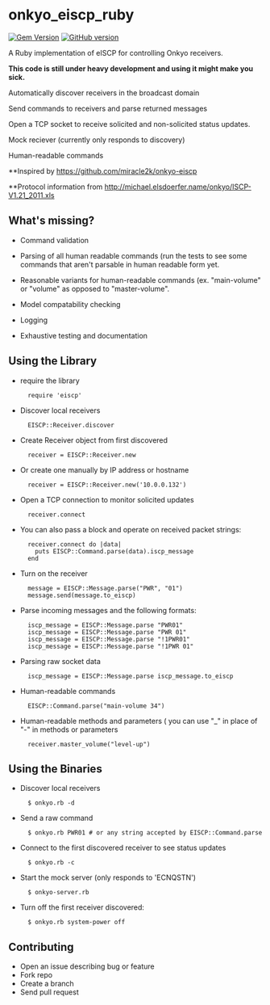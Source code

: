 onkyo_eiscp_ruby
================
[![Gem Version](https://badge.fury.io/rb/onkyo_eiscp_ruby.png)](http://badge.fury.io/rb/onkyo_eiscp_ruby)
[![GitHub version](https://badge.fury.io/gh/mikerodrigues%2Fonkyo_eiscp_ruby.png)](http://badge.fury.io/gh/mikerodrigues%2Fonkyo_eiscp_ruby)

A Ruby implementation of eISCP for controlling Onkyo receivers.

**This code is still under heavy development and using it might make you sick.**


Automatically discover receivers in the broadcast domain

Send commands to receivers and parse returned messages

Open a TCP socket to receive solicited and non-solicited status updates.

Mock reciever (currently only responds to discovery)

Human-readable commands

**Inspired by https://github.com/miracle2k/onkyo-eiscp

**Protocol information from http://michael.elsdoerfer.name/onkyo/ISCP-V1.21_2011.xls

What's missing?
---------------
* Command validation

* Parsing of all human readable commands (run the tests to see some commands that aren't parsable in human readable form yet.

* Reasonable variants for human-readable commands (ex. "main-volume" or "volume"
  as opposed to "master-volume".

* Model compatability checking

* Logging

* Exhaustive testing and documentation




Using the Library
-----------------
* require the library

		require 'eiscp'

* Discover local receivers

		EISCP::Receiver.discover

* Create Receiver object from first discovered

		receiver = EISCP::Receiver.new

* Or create one manually by IP address or hostname

		receiver = EISCP::Receiver.new('10.0.0.132')

* Open a TCP connection to monitor solicited updates

		receiver.connect

* You can also pass a block and operate on received packet strings:

		receiver.connect do |data|
		  puts EISCP::Command.parse(data).iscp_message
		end

* Turn on the receiver

		message = EISCP::Message.parse("PWR", "01")
		message.send(message.to_eiscp)

* Parse incoming messages and the following formats:
        
		iscp_message = EISCP::Message.parse "PWR01"
		iscp_message = EISCP::Message.parse "PWR 01"
		iscp_message = EISCP::Message.parse "!1PWR01"
		iscp_message = EISCP::Message.parse "!1PWR 01"

* Parsing raw socket data

		iscp_message = EISCP::Message.parse iscp_message.to_eiscp

* Human-readable commands

		EISCP::Command.parse("main-volume 34")

* Human-readable methods and parameters ( you can use "_" in place of "-" in
  methods or parameters

		receiver.master_volume("level-up")



Using the Binaries
------------------

* Discover local receivers

		$ onkyo.rb -d
		
* Send a raw command
 		
		$ onkyo.rb PWR01 # or any string accepted by EISCP::Command.parse

* Connect to the first discovered receiver to see status updates

		$ onkyo.rb -c

* Start the mock server (only responds to 'ECNQSTN')

		$ onkyo-server.rb

* Turn off the first receiver discovered:

		$ onkyo.rb system-power off


Contributing
------------

* Open an issue describing bug or feature
* Fork repo
* Create a branch
* Send pull request
